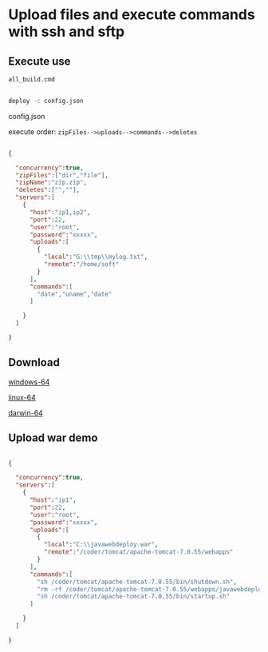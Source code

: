 # Upload files and execute commands with ssh and sftp

## Execute use

```cmd
all_build.cmd
```

```cmd

deploy -c config.json

```

config.json

execute order: `zipFiles-->uploads-->commands-->deletes`

```json

{

  "concurrency":true,
  "zipFiles":["dir","file"],
  "zipName":"zip.zip",
  "deletes":["",""],
  "servers":[
    {
      "host":"ip1,ip2",
      "port":22,
      "user":"root",
      "password":"xxxxx",
      "uploads":[
        {
          "local":"G:\\tmp\\mylog.txt",
          "remote":"/home/soft"
        }
      ],
      "commands":[
        "date","uname","date"
      ]

    }
  ]

}
```


## Download

[windows-64](https://github.com/yale8848/deploy/blob/master/release/windows-64/deploy.exe?raw=true)

[linux-64](https://github.com/yale8848/deploy/blob/master/release/linux-64/deploy.exe?raw=true)

[darwin-64](https://github.com/yale8848/deploy/blob/master/release/darwin-64/deploy.exe?raw=true)


## Upload war demo

```json

{

  "concurrency":true,
  "servers":[
    {
      "host":"ip1",
      "port":22,
      "user":"root",
      "password":"xxxxx",
      "uploads":[
        {
          "local":"C:\\javawebdeploy.war",
          "remote":"/coder/tomcat/apache-tomcat-7.0.55/webapps"
        }
      ],
      "commands":[
        "sh /coder/tomcat/apache-tomcat-7.0.55/bin/shutdown.sh",
        "rm -rf /coder/tomcat/apache-tomcat-7.0.55/webapps/javawebdeploy",
        "sh /coder/tomcat/apache-tomcat-7.0.55/bin/startup.sh"
      ]

    }
  ]

}


```



